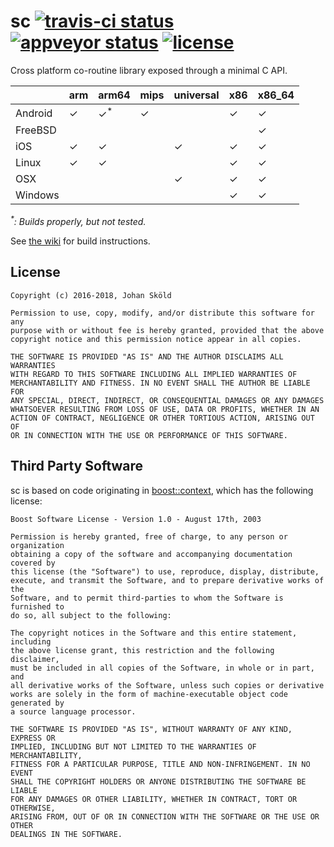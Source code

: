 sc [![travis-ci status](https://travis-ci.org/rhoot/sc.svg?branch=master)](https://travis-ci.org/rhoot/sc) [![appveyor status](https://ci.appveyor.com/api/projects/status/github/rhoot/sc?branch=master&svg=true)](https://ci.appveyor.com/project/rhoot/sc/branch/master) [![license](https://img.shields.io/github/license/rhoot/sc.svg)](https://opensource.org/licenses/ISC)
==

Cross platform co-routine library exposed through a minimal C API.

|         | arm | arm64           |mips | universal | x86 | x86_64 |
|---------|-----|-----------------|-----|-----------|-----|--------|
| Android |  ✓  |  ✓<sup>\*</sup> |  ✓  |           |  ✓  |    ✓   |
| FreeBSD |     |                 |     |           |     |    ✓   |
| iOS     |  ✓  |        ✓        |     |     ✓     |  ✓  |    ✓   |
| Linux   |  ✓  |        ✓        |     |           |  ✓  |    ✓   |
| OSX     |     |                 |     |     ✓     |  ✓  |    ✓   |
| Windows |     |                 |     |           |  ✓  |    ✓   |

*<sup>\*</sup>: Builds properly, but not tested.*

See [the wiki] for build instructions.

License
-------

```
Copyright (c) 2016-2018, Johan Sköld

Permission to use, copy, modify, and/or distribute this software for any
purpose with or without fee is hereby granted, provided that the above
copyright notice and this permission notice appear in all copies.

THE SOFTWARE IS PROVIDED "AS IS" AND THE AUTHOR DISCLAIMS ALL WARRANTIES
WITH REGARD TO THIS SOFTWARE INCLUDING ALL IMPLIED WARRANTIES OF
MERCHANTABILITY AND FITNESS. IN NO EVENT SHALL THE AUTHOR BE LIABLE FOR
ANY SPECIAL, DIRECT, INDIRECT, OR CONSEQUENTIAL DAMAGES OR ANY DAMAGES
WHATSOEVER RESULTING FROM LOSS OF USE, DATA OR PROFITS, WHETHER IN AN
ACTION OF CONTRACT, NEGLIGENCE OR OTHER TORTIOUS ACTION, ARISING OUT OF
OR IN CONNECTION WITH THE USE OR PERFORMANCE OF THIS SOFTWARE.
```

Third Party Software
--------------------

sc is based on code originating in [boost::context], which has the following
license:

```
Boost Software License - Version 1.0 - August 17th, 2003

Permission is hereby granted, free of charge, to any person or organization
obtaining a copy of the software and accompanying documentation covered by
this license (the "Software") to use, reproduce, display, distribute,
execute, and transmit the Software, and to prepare derivative works of the
Software, and to permit third-parties to whom the Software is furnished to
do so, all subject to the following:

The copyright notices in the Software and this entire statement, including
the above license grant, this restriction and the following disclaimer,
must be included in all copies of the Software, in whole or in part, and
all derivative works of the Software, unless such copies or derivative
works are solely in the form of machine-executable object code generated by
a source language processor.

THE SOFTWARE IS PROVIDED "AS IS", WITHOUT WARRANTY OF ANY KIND, EXPRESS OR
IMPLIED, INCLUDING BUT NOT LIMITED TO THE WARRANTIES OF MERCHANTABILITY,
FITNESS FOR A PARTICULAR PURPOSE, TITLE AND NON-INFRINGEMENT. IN NO EVENT
SHALL THE COPYRIGHT HOLDERS OR ANYONE DISTRIBUTING THE SOFTWARE BE LIABLE
FOR ANY DAMAGES OR OTHER LIABILITY, WHETHER IN CONTRACT, TORT OR OTHERWISE,
ARISING FROM, OUT OF OR IN CONNECTION WITH THE SOFTWARE OR THE USE OR OTHER
DEALINGS IN THE SOFTWARE.
```

[boost::context]:   https://github.com/boostorg/context     "boostorg/context"
[the wiki]:         https://github.com/rhoot/sc/wiki        "sc wiki"
